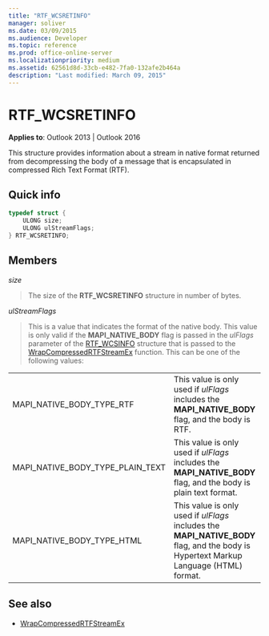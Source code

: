 ```yaml
---
title: "RTF_WCSRETINFO"
manager: soliver
ms.date: 03/09/2015
ms.audience: Developer
ms.topic: reference
ms.prod: office-online-server
ms.localizationpriority: medium
ms.assetid: 62561d8d-33cb-e482-7fa0-132afe2b464a
description: "Last modified: March 09, 2015"
---
```


# RTF_WCSRETINFO

**Applies to**: Outlook 2013 | Outlook 2016 
  
This structure provides information about a stream in native format returned from decompressing the body of a message that is encapsulated in compressed Rich Text Format (RTF).
  
## Quick info

```cpp
typedef struct { 
    ULONG size;    
    ULONG ulStreamFlags; 
} RTF_WCSRETINFO;
```

## Members

_size_
  
> The size of the **RTF_WCSRETINFO** structure in number of bytes. 
    
_ulStreamFlags_
  
> This is a value that indicates the format of the native body. This value is only valid if the **MAPI_NATIVE_BODY** flag is passed in the _ulFlags_ parameter of the [RTF_WCSINFO](rtf_wcsinfo.md) structure that is passed to the [WrapCompressedRTFStreamEx](wrapcompressedrtfstreamex.md) function. This can be one of the following values: 
    
|||
|:-----|:-----|
|MAPI_NATIVE_BODY_TYPE_RTF  <br/> |This value is only used if  _ulFlags_ includes the **MAPI_NATIVE_BODY** flag, and the body is RTF. |
|MAPI_NATIVE_BODY_TYPE_PLAIN_TEXT  <br/> |This value is only used if  _ulFlags_ includes the **MAPI_NATIVE_BODY** flag, and the body is plain text format. |
|MAPI_NATIVE_BODY_TYPE_HTML  <br/> |This value is only used if  _ulFlags_ includes the **MAPI_NATIVE_BODY** flag, and the body is Hypertext Markup Language (HTML) format. |
   
## See also

- [WrapCompressedRTFStreamEx](wrapcompressedrtfstreamex.md)

